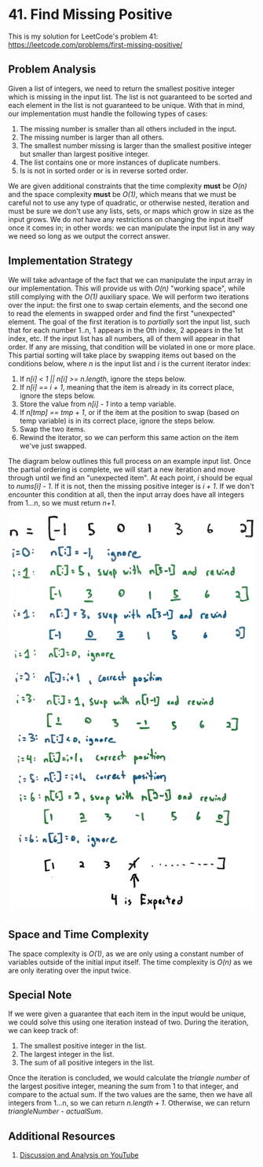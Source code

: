 # 41. Find Missing Positive
This is my solution for LeetCode's problem 41: https://leetcode.com/problems/first-missing-positive/

## Problem Analysis
Given a list of integers, we need to return the smallest positive integer which is missing in the input list. The list is not guaranteed to be sorted and each element in the list is not guaranteed to be unique. With that in mind, our implementation must handle the following types of cases:

1. The missing number is smaller than all others included in the input.
1. The missing number is larger than all others.
1. The smallest number missing is larger than the smallest positive integer but smaller than largest positive integer.
1. The list contains one or more instances of duplicate numbers.
1. Is is not in sorted order or is in reverse sorted order.

We are given additional constraints that the time complexity **must** be *O(n)* and the space complexity **must** be *O(1)*, which means that we must be careful not to use any type of quadratic, or otherwise nested, iteration and must be sure we don't use any lists, sets, or maps which grow in size as the input grows. We do *not* have any restrictions on changing the input itself once it comes in; in other words: we can manipulate the input list in any way we need so long as we output the correct answer.

## Implementation Strategy
We will take advantage of the fact that we can manipulate the input array in our implementation. This will provide us with *O(n)* "working space", while still complying with the *O(1)* auxiliary space. We will perform two iterations over the input: the first one to swap certain elements, and the second one to read the elements in swapped order and find the first "unexpected" element. The goal of the first iteration is to *partially* sort the input list, such that for each number 1..n, 1 appears in the 0th index, 2 appears in the 1st index, etc. If the input list has all numbers, all of them will appear in that order. If any are missing, that condition will be violated in one or more place. This partial sorting will take place by swapping items out based on the conditions below, where *n* is the input list and *i* is the current iterator index:

1. If *n[i] < 1 || n[i] >= n.length*, ignore the steps below.
1. If *n[i] == i + 1*, meaning that the item is already in its correct place, ignore the steps below.
1. Store the value from *n[i] - 1* into a temp variable.
1. If *n[tmp] == tmp + 1*, or if the item at the position to swap (based on temp variable) is in its correct place, ignore the steps below.
1. Swap the two items.
1. Rewind the iterator, so we can perform this same action on the item we've just swapped.

The diagram below outlines this full process on an example input list. Once the partial ordering is complete, we will start a new iteration and move through until we find an "unexpected item". At each point, *i* should be equal to *nums[i] - 1*. If it is not, then the missing positive integer is *i + 1*. If we don't encounter this condition at all, then the input array does have all integers from 1...n, so we must return *n+1*.

![Iteration Diagram](diagram.png "Iteration Diagram")

## Space and Time Complexity
The space complexity is *O(1)*, as we are only using a constant number of variables outside of the initial input itself. The time complexity is *O(n)* as we are only iterating over the input twice.

## Special Note
If we were given a guarantee that each item in the input would be unique, we could solve this using one iteration instead of two. During the iteration, we can keep track of:

1. The smallest positive integer in the list.
1. The largest integer in the list.
1. The sum of all positive integers in the list.

Once the iteration is concluded, we would calculate the *triangle number* of the largest positive integer, meaning the sum from 1 to that integer, and compare to the actual sum. If the two values are the same, then we have all integers from 1...n, so we can return *n.length + 1*. Otherwise, we can return *triangleNumber - actualSum*.

## Additional Resources
1. [Discussion and Analysis on YouTube](https://youtu.be/b35rax6GQkM)